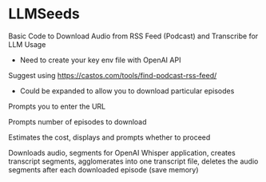 # LLMSeeds
Basic Code to Download Audio from RSS Feed (Podcast) and Transcribe for LLM Usage

* Need to create your key env file with OpenAI API

Suggest using https://castos.com/tools/find-podcast-rss-feed/

* Could be expanded to allow you to download particular episodes

Prompts you to enter the URL

Prompts number of episodes to download

Estimates the cost, displays and prompts whether to proceed

Downloads audio, segments for OpenAI Whisper application, creates transcript segments, agglomerates into one transcript file, deletes the audio segments after each downloaded episode (save memory)
